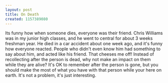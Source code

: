 ```yaml
---
layout: post
title: On Death
created: 1157389080
---
```

<p>Its funny how when someone dies, everyone was their friend. Chris Williams was in my junior high classes, and he went to central for about 3 weeks freshman year. He died in a car accident about one week ago, and it&#39;s funny how everyone reacted. People who didn&#39;t even know him had something to say about him, and acted like his friend. That cheeses me off! Instead of recollecting after the person is dead, why not make an impact on them while they are alive? It&#39;s OK to remember after the person is gone, but you should make the most of what you have with that person while your here on earth. It&#39;s not a problem, it&#39;s just interesting.</p>
